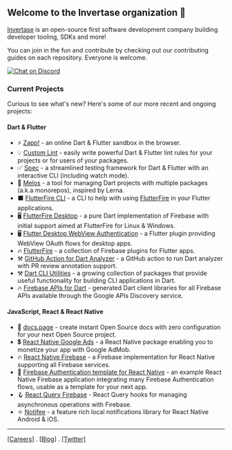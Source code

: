 ## Welcome to the Invertase organization 👋

[Invertase](https://invertase.io) is an open-source first software development company building developer tooling, SDKs and more!

You can join in the fun and contribute by checking out our contributing guides on each repository. Everyone is welcome.

 <a href="https://invertase.link/discord">
   <img src="https://img.shields.io/discord/295953187817521152.svg?style=flat-square&colorA=7289da&label=Chat%20on%20Discord" alt="Chat on Discord">
 </a>

### Current Projects

Curious to see what's new? Here's some of our more recent and ongoing projects:

#### Dart & Flutter

 - ⚡ [Zapp!](https://zapp.run) - an online Dart & Flutter sandbox in the browser.
 - 💡 [Custom Lint](https://github.com/invertase/dart_custom_lint) - easily write powerful Dart & Flutter lint rules for your projects or for users of your packages.
 - ✅ [Spec](https://github.com/invertase/spec) - a streamlined testing framework for Dart & Flutter with an interactive CLI (including watch mode).
 - 🌋 [Melos](https://github.com/invertase/melos) - a tool for managing Dart projects with multiple packages (a.k.a monorepos), inspired by Lerna.
 - ⬛ [FlutterFire CLI](https://github.com/invertase/flutterfire_cli) - a CLI to help with using [FlutterFire](https://firebase.flutter.dev/) in your Flutter applications. 
 - 🖥️ [FlutterFire Desktop](https://github.com/invertase/flutterfire_desktop) - a pure Dart implementation of Firebase with initial support aimed at FlutterFire for Linux & Windows.
 - 🖥️ [Flutter Desktop WebView Authentication](https://github.com/invertase/flutter_desktop_webview_auth) - a Flutter plugin providing WebView OAuth flows for desktop apps.
 - 🔥 [FlutterFire](https://github.com/FirebaseExtended/flutterfire) - a collection of Firebase plugins for Flutter apps.
 - ⚒️ [GitHub Action for Dart Analyzer](https://github.com/invertase/github-action-dart-analyzer) - a GitHub action to run Dart analyzer with PR review annotation support.
 - ⚒️ [Dart CLI Utilities](https://github.com/invertase/dart-cli-utilities) - a growing collection of packages that provide useful functionality for building CLI applications in Dart.
 - 🔥 [Firebase APIs for Dart](https://github.com/invertase/dart_firebase_apis) - generated Dart client libraries for all Firebase APIs available through the Google APIs Discovery service.

#### JavaScript, React & React Native

 - 📘 [docs.page](https://github.com/invertase/docs.page) - create instant Open Source docs with zero configuration for your next Open Source project.
 - 💲 [React Native Google Ads](https://github.com/invertase/react-native-google-mobile-ads) - a React Native package enabling you to monetize your app with Google AdMob.
 - 🔥 [React Native Firebase](https://github.com/invertase/react-native-firebase) - a Firebase implementation for React Native supporting all Firebase services.
 - 📱 [Firebase Authentication template for React Native](https://github.com/invertase/react-native-firebase-authentication-example) - an example React Native Firebase application integrating many Firebase Authentication flows, usable as a template for your next app.
 - 🪝 [React Query Firebase](https://github.com/invertase/react-query-firebase) - React Query hooks for managing asynchronous operations with Firebase.
 - ⚛️ [Notifee](https://github.com/invertase/notifee) - a feature rich local notifications library for React Native Android & iOS.

---

[[Careers]](https://invertase.io/careers) . [[Blog]](https://invertase.io/blog) . [[Twitter]](https://twitter.com/invertaseio)
